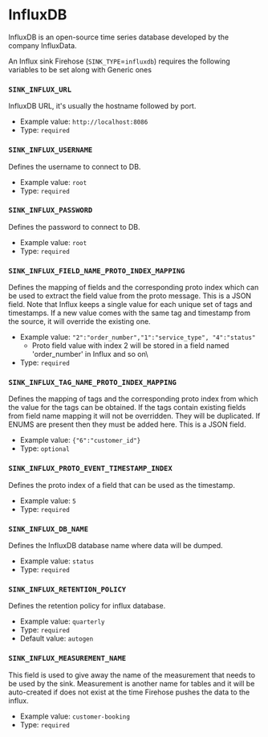 # InfluxDB

InfluxDB is an open-source time series database developed by the company InfluxData.

An Influx sink Firehose \(`SINK_TYPE`=`influxdb`\) requires the following variables to be set along with Generic ones

### `SINK_INFLUX_URL`

InfluxDB URL, it's usually the hostname followed by port.

- Example value: `http://localhost:8086`
- Type: `required`

### `SINK_INFLUX_USERNAME`

Defines the username to connect to DB.

- Example value: `root`
- Type: `required`

### `SINK_INFLUX_PASSWORD`

Defines the password to connect to DB.

- Example value: `root`
- Type: `required`

### `SINK_INFLUX_FIELD_NAME_PROTO_INDEX_MAPPING`

Defines the mapping of fields and the corresponding proto index which can be used to extract the field value from the proto message. This is a JSON field. Note that Influx keeps a single value for each unique set of tags and timestamps. If a new value comes with the same tag and timestamp from the source, it will override the existing one.

- Example value: `"2":"order_number","1":"service_type", "4":"status"`
  - Proto field value with index 2 will be stored in a field named 'order_number' in Influx and so on\
- Type: `required`

### `SINK_INFLUX_TAG_NAME_PROTO_INDEX_MAPPING`

Defines the mapping of tags and the corresponding proto index from which the value for the tags can be obtained. If the tags contain existing fields from field name mapping it will not be overridden. They will be duplicated. If ENUMS are present then they must be added here. This is a JSON field.

- Example value: `{"6":"customer_id"}`
- Type: `optional`

### `SINK_INFLUX_PROTO_EVENT_TIMESTAMP_INDEX`

Defines the proto index of a field that can be used as the timestamp.

- Example value: `5`
- Type: `required`

### `SINK_INFLUX_DB_NAME`

Defines the InfluxDB database name where data will be dumped.

- Example value: `status`
- Type: `required`

### `SINK_INFLUX_RETENTION_POLICY`

Defines the retention policy for influx database.

- Example value: `quarterly`
- Type: `required`
- Default value: `autogen`

### `SINK_INFLUX_MEASUREMENT_NAME`

This field is used to give away the name of the measurement that needs to be used by the sink. Measurement is another name for tables and it will be auto-created if does not exist at the time Firehose pushes the data to the influx.

- Example value: `customer-booking`
- Type: `required`
